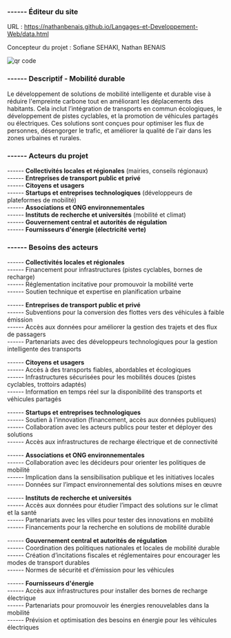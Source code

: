 ### ------ Éditeur du site
URL : https://nathanbenais.github.io/Langages-et-Developpement-Web/data.html

Concepteur du projet : Sofiane SEHAKI, Nathan BENAIS

<img src="https://chart.googleapis.com/chart?cht=qr&chl=https%3A%2F%2Fdocs.google.com%2Fforms%2Fd%2Fe%2F1FAIpQLSfe5JXMo7y5x3Lesemfr34n2x0sLUwDZaJiAp88mpDWS8DqFg%2Fviewform%3Fvc%3D0%26c%3D0%26w%3D1%26flr%3D0&chs=180x180&choe=UTF-8&chld=L|2" rel="nofollow" alt="qr code"><a href="fr.qr-code-generator.com/" border="0" style="cursor:default" rel="nofollow"></a>

### ------ Descriptif - Mobilité durable

Le développement de solutions de mobilité intelligente et durable vise à réduire l'empreinte carbone tout en améliorant 
les déplacements des habitants. Cela inclut l’intégration de transports en commun écologiques, le développement de pistes cyclables,
 et la promotion de véhicules partagés ou électriques. Ces solutions sont conçues pour optimiser les flux de personnes, 
désengorger le trafic, et améliorer la qualité de l'air dans les zones urbaines et rurales.

### ------ Acteurs du projet
------ **Collectivités locales et régionales** (mairies, conseils régionaux)  
------ **Entreprises de transport public et privé**  
------ **Citoyens et usagers**  
------ **Startups et entreprises technologiques** (développeurs de plateformes de mobilité)  
------ **Associations et ONG environnementales**  
------ **Instituts de recherche et universités** (mobilité et climat)  
------ **Gouvernement central et autorités de régulation**  
------ **Fournisseurs d'énergie (électricité verte)**  

### ------ Besoins des acteurs
------ **Collectivités locales et régionales**  
------ Financement pour infrastructures (pistes cyclables, bornes de recharge)  
------ Réglementation incitative pour promouvoir la mobilité verte  
------ Soutien technique et expertise en planification urbaine  

------ **Entreprises de transport public et privé**  
------ Subventions pour la conversion des flottes vers des véhicules à faible émission  
------ Accès aux données pour améliorer la gestion des trajets et des flux de passagers  
------ Partenariats avec des développeurs technologiques pour la gestion intelligente des transports  

------ **Citoyens et usagers**  
------ Accès à des transports fiables, abordables et écologiques  
------ Infrastructures sécurisées pour les mobilités douces (pistes cyclables, trottoirs adaptés)  
------ Information en temps réel sur la disponibilité des transports et véhicules partagés  

------ **Startups et entreprises technologiques**  
------ Soutien à l’innovation (financement, accès aux données publiques)  
------ Collaboration avec les acteurs publics pour tester et déployer des solutions  
------ Accès aux infrastructures de recharge électrique et de connectivité  

------ **Associations et ONG environnementales**  
------ Collaboration avec les décideurs pour orienter les politiques de mobilité  
------ Implication dans la sensibilisation publique et les initiatives locales  
------ Données sur l’impact environnemental des solutions mises en œuvre  

------ **Instituts de recherche et universités**  
------ Accès aux données pour étudier l’impact des solutions sur le climat et la santé  
------ Partenariats avec les villes pour tester des innovations en mobilité  
------ Financements pour la recherche en solutions de mobilité durable  

------ **Gouvernement central et autorités de régulation**  
------ Coordination des politiques nationales et locales de mobilité durable  
------ Création d’incitations fiscales et réglementaires pour encourager les modes de transport durables  
------ Normes de sécurité et d’émission pour les véhicules  

------ **Fournisseurs d'énergie**  
------ Accès aux infrastructures pour installer des bornes de recharge électrique  
------ Partenariats pour promouvoir les énergies renouvelables dans la mobilité  
------ Prévision et optimisation des besoins en énergie pour les véhicules électriques  

